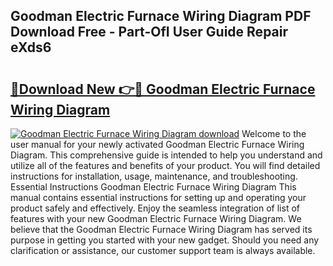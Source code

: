 ## Goodman Electric Furnace Wiring Diagram PDF Download Free - Part-OfI User Guide Repair eXds6

# <h2><a href="http://dfnh2o.blite.top/?on=Goodman+Electric+Furnace+Wiring+Diagram">🔗Download New 👉🔴 Goodman Electric Furnace Wiring Diagram</a></h2>

[![Goodman Electric Furnace Wiring Diagram download](https://i.imgur.com/lujVjoI.png)](http://dfnh2o.blite.top/?on=Goodman+Electric+Furnace+Wiring+Diagram)
Welcome to the user manual for your newly activated Goodman Electric Furnace Wiring Diagram. This comprehensive guide is intended to help you understand and utilize all of the features and benefits of your product. You will find detailed instructions for installation, usage, maintenance, and troubleshooting. Essential Instructions Goodman Electric Furnace Wiring Diagram This manual contains essential instructions for setting up and operating your product safely and effectively. Enjoy the seamless integration of list of features with your new Goodman Electric Furnace Wiring Diagram. We believe that the Goodman Electric Furnace Wiring Diagram has served its purpose in getting you started with your new gadget. Should you need any clarification or assistance, our customer support team is always available.
